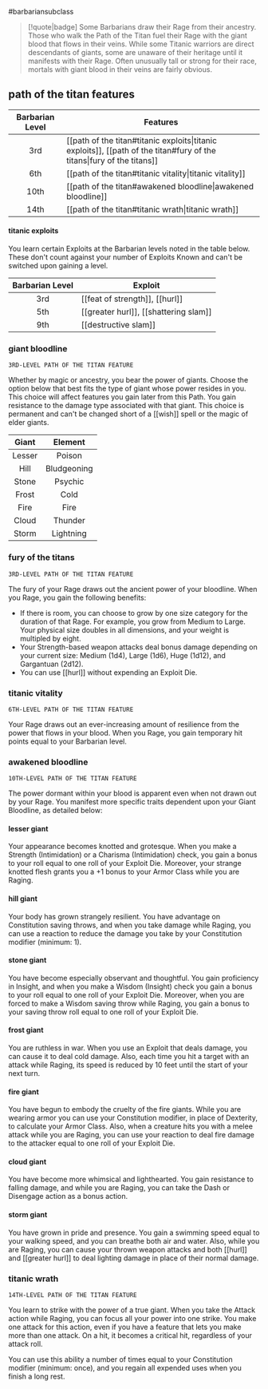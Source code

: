 #barbariansubclass

> [!quote|badge] 
> Some Barbarians draw their Rage from their ancestry. Those who walk the Path of the Titan fuel their Rage with the giant blood that flows in their veins. While some Titanic warriors are direct descendants of giants, some are unaware of their heritage until it manifests with their Rage. Often unusually tall or strong for their race, mortals with giant blood in their veins are fairly obvious.
## path of the titan features
| **Barbarian Level** | **Features**                                                                                                           |
| :-----------------: | ---------------------------------------------------------------------------------------------------------------------- |
|         3rd         | [[path of the titan#titanic exploits\|titanic exploits]], [[path of the titan#fury of the titans\|fury of the titans]] |
|         6th         | [[path of the titan#titanic vitality\|titanic vitality]]                                                               |
|        10th         | [[path of the titan#awakened bloodline\|awakened bloodline]]                                                           |
|        14th         | [[path of the titan#titanic wrath\|titanic wrath]]                                                                     |
#### titanic exploits
You learn certain Exploits at the Barbarian levels noted in the table below. These don't count against your number of Exploits Known and can't be switched upon gaining a level.

| **Barbarian Level** | **Exploit**                           |
| :-----------------: | ------------------------------------- |
|         3rd         | [[feat of strength]], [[hurl]]        |
|         5th         | [[greater hurl]], [[shattering slam]] |
|         9th         | [[destructive slam]]                  |

### giant bloodline
`3RD-LEVEL PATH OF THE TITAN FEATURE`

Whether by magic or ancestry, you bear the power of giants. Choose the option below that best fits the type of giant whose power resides in you. This choice will affect features you gain later from this Path. You gain resistance to the damage type associated with that giant. This choice is permanent and can't be changed short of a [[wish]] spell or the magic of elder giants.

| **Giant** | **Element** |
| :-------: | :---------: |
|  Lesser   |   Poison    |
|   Hill    | Bludgeoning |
|   Stone   |   Psychic   |
|   Frost   |    Cold     |
|   Fire    |    Fire     |
|   Cloud   |   Thunder   |
|   Storm   |  Lightning  |
### fury of the titans
`3RD-LEVEL PATH OF THE TITAN FEATURE`

The fury of your Rage draws out the ancient power of your bloodline. When you Rage, you gain the following benefits:
- If there is room, you can choose to grow by one size category for the duration of that Rage. For example, you grow from Medium to Large. Your physical size doubles in all dimensions, and your weight is multipled by eight.
- Your Strength-based weapon attacks deal bonus damage depending on your current size: Medium (1d4), Large (1d6), Huge (1d12), and Gargantuan (2d12).
- You can use [[hurl]] without expending an Exploit Die.
### titanic vitality
`6TH-LEVEL PATH OF THE TITAN FEATURE`

Your Rage draws out an ever-increasing amount of resilience from the power that flows in your blood. When you Rage, you gain temporary hit points equal to your Barbarian level.
### awakened bloodline
`10TH-LEVEL PATH OF THE TITAN FEATURE`

The power dormant within your blood is apparent even when not drawn out by your Rage. You manifest more specific traits dependent upon your Giant Bloodline, as detailed below:
#### lesser giant
Your appearance becomes knotted and grotesque. When you make a Strength (Intimidation) or a Charisma (Intimidation) check, you gain a bonus to your roll equal to one roll of your Exploit Die. Moreover, your strange knotted flesh grants you a +1 bonus to your Armor Class while you are Raging.
#### hill giant
Your body has grown strangely resilient. You have advantage on Constitution saving throws, and when you take damage while Raging, you can use a reaction to reduce the damage you take by your Constitution modifier (minimum: 1).
#### stone giant
You have become especially observant and thoughtful. You gain proficiency in Insight, and when you make a Wisdom (Insight) check you gain a bonus to your roll equal to one roll of your Exploit Die. Moreover, when you are forced to make a Wisdom saving throw while Raging, you gain a bonus to your saving throw roll equal to one roll of your Exploit Die.
#### frost giant
You are ruthless in war. When you use an Exploit that deals damage, you can cause it to deal cold damage. Also, each time you hit a target with an attack while Raging, its speed is reduced by 10 feet until the start of your next turn.
#### fire giant
You have begun to embody the cruelty of the fire giants. While you are wearing armor you can use your Constitution modifier, in place of Dexterity, to calculate your Armor Class. Also, when a creature hits you with a melee attack while you are Raging, you can use your reaction to deal fire damage to the attacker equal to one roll of your Exploit Die.
#### cloud giant
You have become more whimsical and lighthearted. You gain resistance to falling damage, and while you are Raging, you can take the Dash or Disengage action as a bonus action.
#### storm giant
You have grown in pride and presence. You gain a swimming speed equal to your walking speed, and you can breathe both air and water. Also, while you are Raging, you can cause your thrown weapon attacks and both [[hurl]] and [[greater hurl]] to deal lighting damage in place of their normal damage.
### titanic wrath
`14TH-LEVEL PATH OF THE TITAN FEATURE`

You learn to strike with the power of a true giant. When you take the Attack action while Raging, you can focus all your power into one strike. You make one attack for this action, even if you have a feature that lets you make more than one attack. On a hit, it becomes a critical hit, regardless of your attack roll.

You can use this ability a number of times equal to your Constitution modifier (minimum: once), and you regain all expended uses when you finish a long rest.